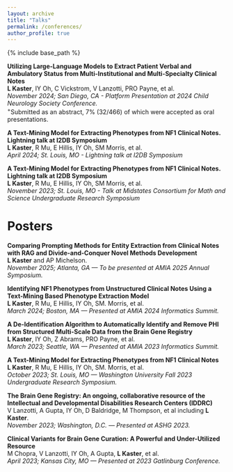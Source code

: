 ```yaml
---
layout: archive
title: "Talks"
permalink: /conferences/
author_profile: true
---
```


{% include base_path %}

**Utilizing Large-Language Models to Extract Patient Verbal and Ambulatory Status from Multi-Institutional and Multi-Specialty Clinical Notes**<br>
**L Kaster**, IY Oh, C Vickstrom, V Lanzotti, PRO Payne, et al.<br>
*November 2024; San Diego, CA - Platform Presentation at 2024 Child Neurology Society Conference.*<br>
<sup>+</sup>Submitted as an abstract, 7% (32/466) of which were accepted as oral presentations.

**A Text-Mining Model for Extracting Phenotypes from NF1 Clinical Notes. Lightning talk at I2DB Symposium**<br>
**L Kaster**, R Mu, E Hillis, IY Oh, SM Morris, et al.<br>
*April 2024; St. Louis, MO - Lightning talk at I2DB Symposium*

**A Text-Mining Model for Extracting Phenotypes from NF1 Clinical Notes. Lightning talk at I2DB Symposium**<br>
**L Kaster**, R Mu, E Hillis, IY Oh, SM Morris, et al.<br>
*November 2023; St. Louis, MO - Talk at Midstates Consortium for Math and Science Undergraduate Research Symposium*

# Posters

**Comparing Prompting Methods for Entity Extraction from Clinical Notes with RAG and Divide-and-Conquer Novel Methods Development**<br>
**L Kaster** and AP Michelson.<br>
*November 2025; Atlanta, GA — To be presented at AMIA 2025 Annual Symposium.*<br>

**Identifying NF1 Phenotypes from Unstructured Clinical Notes Using a Text-Mining Based Phenotype Extraction Model**<br>
**L Kaster**, R Mu, E Hillis, IY Oh, SM. Morris, et al.<br>
*March 2024; Boston, MA — Presented at AMIA 2024 Informatics Summit.*<br>

**A De-Identification Algorithm to Automatically Identify and Remove PHI from Structured Multi-Scale Data from the Brain Gene Registry**<br>
**L Kaster**, IY Oh, Z Abrams, PRO Payne, et al.<br>
*March 2023; Seattle, WA — Presented at AMIA 2023 Informatics Summit.*<br>

**A Text-Mining Model for Extracting Phenotypes from NF1 Clinical Notes**<br>
**L Kaster**, R Mu, E Hillis, IY Oh, SM. Morris, et al.<br>
*October 2023; St. Louis, MO — Washington University Fall 2023 Undergraduate Research Symposium.*<br>

**The Brain Gene Registry: An ongoing, collaborative resource of the Intellectual and Developmental Disabilities Research Centers (IDDRC)**<br>
V Lanzotti, A Gupta, IY Oh, D Baldridge, M Thompson, et al including **L Kaster**.<br>
*November 2023; Washington, D.C. — Presented at ASHG 2023.*<br>

**Clinical Variants for Brain Gene Curation: A Powerful and Under-Utilized Resource**<br>
M Chopra, V Lanzotti, IY Oh, A Gupta, **L Kaster**, et al.<br>
*April 2023; Kansas City, MO — Presented at 2023 Gatlinburg Conference.*<br>
